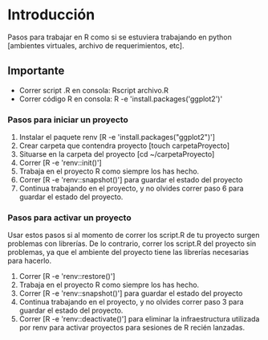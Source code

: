 # Introducción

Pasos para trabajar en R como si se estuviera trabajando en python [ambientes virtuales, archivo de requerimientos, etc].

## Importante

- Correr script .R en consola: Rscript archivo.R
- Correr código R en consola: R -e 'install.packages('ggplot2')'

### Pasos para iniciar un proyecto
1. Instalar el paquete renv [R -e 'install.packages("ggplot2")']
2. Crear carpeta que contendra proyecto [touch carpetaProyecto]
3. Situarse en la carpeta del proyecto [cd ~/carpetaProyecto]
4. Correr [R -e 'renv::init()']
5. Trabaja en el proyecto R como siempre los has hecho.
6. Correr [R -e 'renv::snapshot()'] para guardar el estado del proyecto
7. Continua trabajando en el proyecto, y no olvides correr paso 6 para guardar el estado del proyecto.


### Pasos para activar un proyecto
Usar estos pasos si al momento de correr los script.R de tu proyecto
surgen problemas con librerías. De lo contrario, correr los script.R del proyecto sin problemas, ya que el ambiente del proyecto tiene las librerías necesarias para hacerlo.

1. Correr [R -e 'renv::restore()']
2. Trabaja en el proyecto R como siempre los has hecho.
3. Correr [R -e 'renv::snapshot()'] para guardar el estado del proyecto
4. Continua trabajando en el proyecto, y no olvides correr paso 3 para guardar el estado del proyecto.
5. Correr [R -e 'renv::deactivate()'] para eliminar la infraestructura utilizada por renv para activar proyectos para sesiones de R recién lanzadas.
